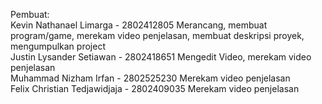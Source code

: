Pembuat:<br>
Kevin Nathanael Limarga - 2802412805 Merancang, membuat program/game, merekam video penjelasan, membuat deskripsi proyek, mengumpulkan project<br>
Justin Lysander Setiawan - 2802418651 Mengedit Video, merekam video penjelasan<br>
Muhammad Nizham Irfan - 2802525230 Merekam video penjelasan<br>
Felix Christian Tedjawidjaja - 2802409035 Merekam video penjelasan<br>
